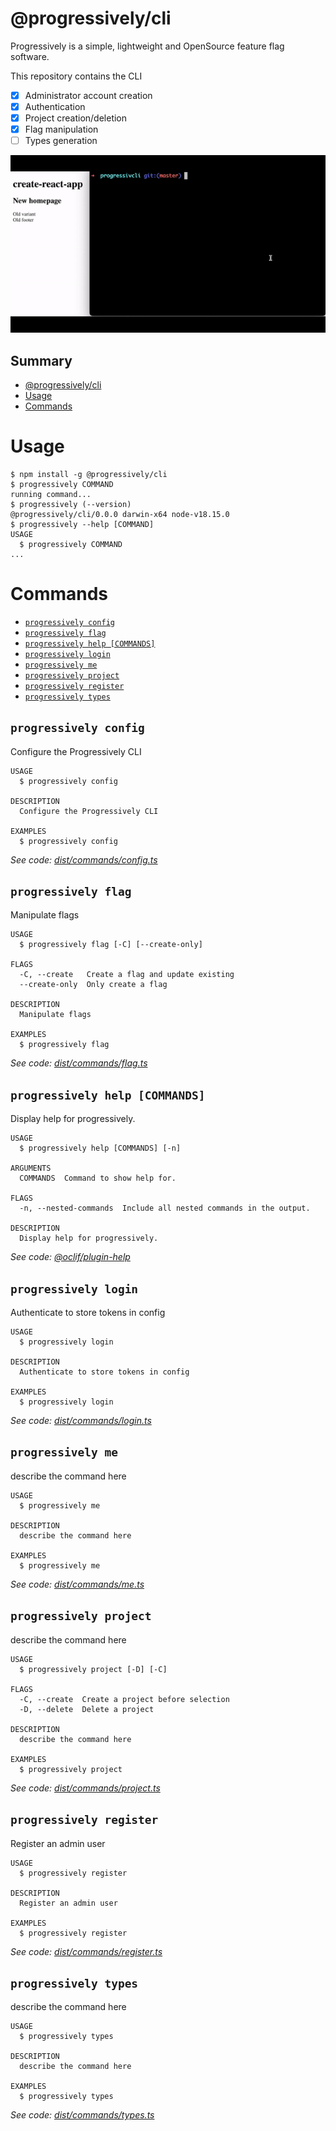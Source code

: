 # @progressively/cli

Progressively is a simple, lightweight and OpenSource feature flag software.

This repository contains the CLI

- [x] Administrator account creation
- [x] Authentication
- [x] Project creation/deletion
- [x] Flag manipulation
- [ ] Types generation

![demo-video](./docs/demo.gif)

## Summary

<!-- toc -->

- [@progressively/cli](#progressivelycli)
- [Usage](#usage)
- [Commands](#commands)
<!-- tocstop -->

# Usage

<!-- usage -->

```sh-session
$ npm install -g @progressively/cli
$ progressively COMMAND
running command...
$ progressively (--version)
@progressively/cli/0.0.0 darwin-x64 node-v18.15.0
$ progressively --help [COMMAND]
USAGE
  $ progressively COMMAND
...
```

<!-- usagestop -->

# Commands

<!-- commands -->

- [`progressively config`](#progressively-config)
- [`progressively flag`](#progressively-flag)
- [`progressively help [COMMANDS]`](#progressively-help-commands)
- [`progressively login`](#progressively-login)
- [`progressively me`](#progressively-me)
- [`progressively project`](#progressively-project)
- [`progressively register`](#progressively-register)
- [`progressively types`](#progressively-types)

## `progressively config`

Configure the Progressively CLI

```
USAGE
  $ progressively config

DESCRIPTION
  Configure the Progressively CLI

EXAMPLES
  $ progressively config
```

_See code: [dist/commands/config.ts](https://github.com/jean-smaug/cli/blob/v0.0.0/dist/commands/config.ts)_

## `progressively flag`

Manipulate flags

```
USAGE
  $ progressively flag [-C] [--create-only]

FLAGS
  -C, --create   Create a flag and update existing
  --create-only  Only create a flag

DESCRIPTION
  Manipulate flags

EXAMPLES
  $ progressively flag
```

_See code: [dist/commands/flag.ts](https://github.com/jean-smaug/cli/blob/v0.0.0/dist/commands/flag.ts)_

## `progressively help [COMMANDS]`

Display help for progressively.

```
USAGE
  $ progressively help [COMMANDS] [-n]

ARGUMENTS
  COMMANDS  Command to show help for.

FLAGS
  -n, --nested-commands  Include all nested commands in the output.

DESCRIPTION
  Display help for progressively.
```

_See code: [@oclif/plugin-help](https://github.com/oclif/plugin-help/blob/v5.2.11/src/commands/help.ts)_

## `progressively login`

Authenticate to store tokens in config

```
USAGE
  $ progressively login

DESCRIPTION
  Authenticate to store tokens in config

EXAMPLES
  $ progressively login
```

_See code: [dist/commands/login.ts](https://github.com/jean-smaug/cli/blob/v0.0.0/dist/commands/login.ts)_

## `progressively me`

describe the command here

```
USAGE
  $ progressively me

DESCRIPTION
  describe the command here

EXAMPLES
  $ progressively me
```

_See code: [dist/commands/me.ts](https://github.com/jean-smaug/cli/blob/v0.0.0/dist/commands/me.ts)_

## `progressively project`

describe the command here

```
USAGE
  $ progressively project [-D] [-C]

FLAGS
  -C, --create  Create a project before selection
  -D, --delete  Delete a project

DESCRIPTION
  describe the command here

EXAMPLES
  $ progressively project
```

_See code: [dist/commands/project.ts](https://github.com/jean-smaug/cli/blob/v0.0.0/dist/commands/project.ts)_

## `progressively register`

Register an admin user

```
USAGE
  $ progressively register

DESCRIPTION
  Register an admin user

EXAMPLES
  $ progressively register
```

_See code: [dist/commands/register.ts](https://github.com/jean-smaug/cli/blob/v0.0.0/dist/commands/register.ts)_

## `progressively types`

describe the command here

```
USAGE
  $ progressively types

DESCRIPTION
  describe the command here

EXAMPLES
  $ progressively types
```

_See code: [dist/commands/types.ts](https://github.com/jean-smaug/cli/blob/v0.0.0/dist/commands/types.ts)_

<!-- commandsstop -->
